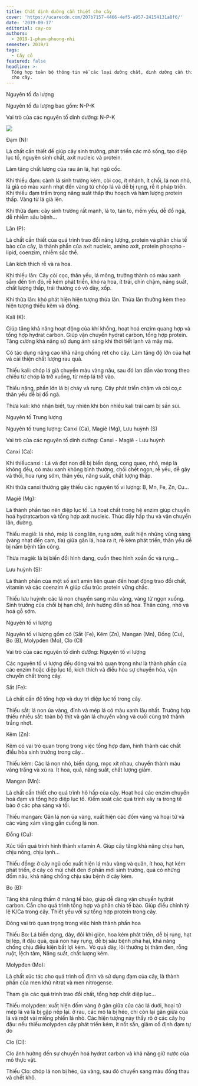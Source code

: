 ```yaml
---
title: Chất dinh dưỡng cần thiết cho cây
cover: 'https://ucarecdn.com/207b7157-4466-4ef5-a957-24154131a8f6/'
date: '2019-09-17'
editorial: cay-co
authors:
  - 2019-1-pham-phuong-nhi
semester: 2019/1
tags:
  - Cây cỏ
featured: false
headline: >-
  Tổng hợp toàn bộ thông tin về các loại dưỡng chất, dinh dưỡng cần thiết nhất
  cho cây.
---
```

Nguyên tố đa lượng

Nguyên tố đa lượng bao gồm: N-P-K

Vai trò của các nguyên tố dinh dưỡng: N-P-K



![](https://ucarecdn.com/515d95a3-7c50-4c1c-82df-1d059c9de30b/)

Đạm (N):

Là chất cần thiết để giúp cây sinh trưởng, phát triển các mô sống, tạo diệp lục tố, nguyên sinh chất, axít nucleic và protein.

Làm tăng chất lượng của rau ăn lá, hạt ngũ cốc.

Khi thiếu đạm: cành lá sinh trưởng kém, còi cọc, ít nhánh, ít chồi, lá non nhỏ, lá già có màu xanh nhạt đến vàng từ chóp lá và dễ bị rụng, rễ ít pháp triển. Khi thiếu đạm trầm trọng năng suất thấp thu hoạch và hàm lượng protein thấp. Vàng từ lá già lên.

Khi thừa đạm: cây sinh trưởng rất mạnh, lá to, tán to, mềm yếu, dễ đổ ngã, dễ nhiễm sâu bệnh…



Lân (P):

Là chất cần thiết của quá trình trao đổi năng lượng, protein và phân chia tế bào của cây, là thành phần của axít nucleic, amino axít, protein phospho - lipid, coenzim, nhiễm sắc thể.

Lân kích thích rễ và ra hoa.

Khi thiếu lân: Cây còi cọc, thân yếu, lá mỏng, trưởng thành có màu xanh sẫm đến tím đỏ, rễ kém phát triển, khó ra hoa, ít trái, chín chậm, năng suất, chất lượng thấp, trái thường có vỏ dày, xốp.

Khi thừa lân: khó phát hiện hiện tượng thừa lân. Thừa lân thường kèm theo hiện tượng thiếu kẽm và đồng.



Kali (K):

Giúp tăng khả năng hoạt động của khí khổng, hoạt hoá enzim quang hợp và tổng hợp hydrat carbon. Giúp vận chuyển hydrat carbon, tổng hợp protein. Tăng cường khả năng sử dụng ánh sáng khi thời tiết lạnh và mây mù.

Có tác dụng nâng cao khả năng chống rét cho cây. Làm tăng độ lớn của hạt và cải thiện chất lượng rau quả.

Thiếu kali: chóp lá già chuyển màu vàng nâu, sau đó lan dần vào trong theo chiều từ chóp lá trở xuống, từ mép lá trở vào.

Thiếu nặng, phần lớn lá bị cháy và rụng. Cây phát triển chậm và còi cọ,c thân yếu dễ bị đổ ngã.



Thừa kali: khó nhận biết, tuy nhiên khi bón nhiều kali trái cam bị sần sùi.



Nguyên tố Trung lượng

Nguyên tố trung lượng: Canxi (Ca), Magiê (Mg), Lưu huỳnh (S)

Vai trò của các nguyên tố dinh dưỡng: Canxi - Magiê - Lưu huỳnh



Canxi (Ca):

Khi thiếucanxi : Lá và đọt non dễ bị biến dạng, cong queo, nhỏ, mép lá không đều, có màu xanh không bình thường, chồi chết ngọn, rễ yếu, dễ gãy và thối, hoa rụng sớm, thân yếu, năng suất, chất lượng thấp.

Khi thừa canxi thường gây thiếu các nguyên tố vi lượng: B, Mn, Fe, Zn, Cu…



Magiê (Mg):

Là thành phần tạo nên diệp lục tố. Là hoạt chất trong hệ enzim giúp chuyển hoá hydratcarbon và tổng hợp axit nucleic. Thúc đẩy hấp thu và vận chuyển lân, đường.

Thiếu magiê: lá nhỏ, mép lá cong lên, rụng sớm, xuất hiện những vùng sáng (vàng nhạt đến cam, tía) giữa gân lá, hoa ra ít, rễ kém phát triển, thân yếu dễ bị nấm bệnh tấn công.

Thừa magiê: lá bị biến đổi hình dạng, cuốn theo hình xoắn ốc và rụng…



Lưu huỳnh (S):

Là thành phần của một số axít amin liên quan đến hoạt động trao đổi chất, vitamin và các coenzim A giúp cấu trúc protein vững chắc.

Thiếu lưu huỳnh: các lá non chuyển sang màu vàng, vàng từ ngọn xuống. Sinh trưởng của chồi bị hạn chế, ảnh hưởng đến số hoa. Thân cứng, nhỏ và hoá gỗ sớm.



Nguyên tố vi lượng

Nguyên tố vi lượng gồm có (Sắt (Fe), Kẽm (Zn), Mangan (Mn), Đồng (Cu), Bo (B), Molypden (Mo), Clo (Cl)



Vai trò của các nguyên tố dinh dưỡng: Nguyên tố vi lượng

Các nguyên tố vi lượng đều đóng vai trò quan trọng như là thành phần của các enzim hoặc diệp lục tố, kích thích và điều hòa sự chuyển hóa, vận chuyển chất trong cây.



Sắt (Fe):

Là chất cần để tổng hợp và duy trì diệp lục tố trong cây.

Thiếu sắt: lá non úa vàng, đỉnh và mép lá có màu xanh lâu nhất. Trường hợp thiếu nhiều sắt: toàn bộ thịt và gân lá chuyển vàng và cuối cùng trở thành trắng nhợt.



Kẽm (Zn):

Kẽm có vai trò quan trọng trong việc tổng hợp đạm, hình thành các chất điều hòa sinh trưởng trong cây…

Thiếu kẽm: Các lá non nhỏ, biến dạng, mọc xít nhau, chuyển thành màu vàng trắng và xù ra. Ít hoa, quả, năng suất, chất lượng giảm.



Mangan (Mn):

Là chất cần thiết cho quá trình hô hấp của cây. Hoạt hoá các enzim chuyển hoá đạm và tổng hợp diệp lục tố. Kiểm soát các quá trình xảy ra trong tế bào ở các pha sáng và tối.

Thiếu mangan: Gân lá non úa vàng, xuất hiện các đốm vàng và hoại tử và các vùng xám vàng gần cuống lá non.



Đồng (Cu):

Xúc tiến quá trình hình thành vitamin A. Giúp cây tăng khả năng chịu hạn, chịu nóng, chịu lạnh…

Thiếu đồng: ở cây ngũ cốc xuất hiện lá màu vàng và quăn, ít hoa, hạt kém phát triển, ở cây có múi chết đen ở phần mới sinh trưởng, quả có những đốm nâu, khả năng chống chịu sâu bệnh ở cây kém.



Bo (B):

Tăng khả năng thấm ở màng tế bào, giúp dễ dàng vận chuyển hydrát carbon. Cần cho quá trình tổng hợp và phân chia tế bào. Giúp điều chỉnh tỷ lệ K/Ca trong cây. Thiết yếu với sự tổng hợp protein trong cây.

Đóng vai trò quan trọng trong việc hình thành phấn hoa

Thiếu Bo: Lá biến dạng, dày, đôi khi giòn, hoa kém phát triển, dễ bị rụng, hạt bị lép, ít đậu quả, quả non hay rụng, dễ bị sâu bệnh phá hại, khả năng chống chịu điều kiện bất lợi kém.. Vỏ quả dày, lõi thường bị thâm đen, rỗng ruột, lệch tâm, Năng suất, chất lượng kém.



Molypđen (Mo):

Là chất xúc tác cho quá trình cố định và sử dụng đạm của cây, là thành phần của men khử nitrat và men nitrogense.

Tham gia các quá trình trao đổi chất, tổng hợp chất diệp lục…

Thiếu molypden: xuất hiện đốm vàng ở gân giữa của các lá dưới, hoại tử mép lá và lá bị gập nếp lại. ở rau, các mô lá bị héo, chỉ còn lại gân giữa của lá và một vài miếng phiến lá nhỏ. Các hiện tượng này thấy rõ ở các cây họ đậu: nếu thiếu molypden cây phát triển kém, ít nốt sần, giảm cố định đạm tự do



Clo (Cl):

Clo ảnh hưởng đến sự chuyển hoá hydrat carbon và khả năng giữ nước của mô thực vật.

Thiếu Clo: chóp lá non bị héo, úa vàng, sau đó chuyển sang màu đồng thau và chết khô.

